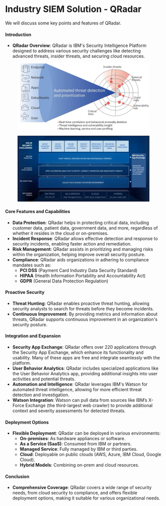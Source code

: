 # Industry SIEM Solution - QRadar

We will discuss some key points and features of QRadar.

#### **Introduction**

* **QRadar Overview**: QRadar is IBM's Security Intelligence Platform designed to address various security challenges like detecting advanced threats, insider threats, and securing cloud resources.

<figure><img src="../.gitbook/assets/image (17).png" alt=""><figcaption></figcaption></figure>

<figure><img src="../.gitbook/assets/image (18).png" alt=""><figcaption></figcaption></figure>

#### **Core Features and Capabilities**

* **Data Protection**: QRadar helps in protecting critical data, including customer data, patient data, government data, and more, regardless of whether it resides in the cloud or on-premises.
* **Incident Response**: QRadar allows effective detection and response to security incidents, enabling faster action and remediation.
* **Risk Management**: QRadar assists in prioritizing and managing risks within the organization, helping improve overall security posture.
* **Compliance**: QRadar aids organizations in adhering to compliance mandates such as:
  * **PCI DSS** (Payment Card Industry Data Security Standard)
  * **HIPAA** (Health Information Portability and Accountability Act)
  * **GDPR** (General Data Protection Regulation)

#### **Proactive Security**

* **Threat Hunting**: QRadar enables proactive threat hunting, allowing security analysts to search for threats before they become incidents.
* **Continuous Improvement**: By providing metrics and information about threats, QRadar supports continuous improvement in an organization's security posture.

#### **Integration and Expansion**

* **Security App Exchange**: QRadar offers over 220 applications through the Security App Exchange, which enhance its functionality and usability. Many of these apps are free and integrate seamlessly with the platform.
* **User Behavior Analytics**: QRadar includes specialized applications like the User Behavior Analytics app, providing additional insights into user activities and potential threats.
* **Automation and Intelligence**: QRadar leverages IBM's Watson for automated threat intelligence, allowing for more efficient threat detection and investigation.
* **Watson Integration**: Watson can pull data from sources like IBM’s X-Force Exchange (the third-largest web crawler) to provide additional context and severity assessments for detected threats.

#### **Deployment Options**

* **Flexible Deployment**: QRadar can be deployed in various environments:
  * **On-premises**: As hardware appliances or software.
  * **As a Service (SaaS)**: Consumed from IBM or partners.
  * **Managed Service**: Fully managed by IBM or third parties.
  * **Cloud**: Deployable on public clouds (AWS, Azure, IBM Cloud, Google Cloud).
  * **Hybrid Models**: Combining on-prem and cloud resources.

#### **Conclusion**

* **Comprehensive Coverage**: QRadar covers a wide range of security needs, from cloud security to compliance, and offers flexible deployment options, making it suitable for various organizational needs.
